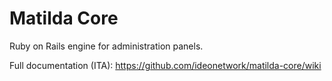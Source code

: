 # Matilda Core

Ruby on Rails engine for administration panels.

Full documentation (ITA): <a href="https://github.com/ideonetwork/matilda-core/wiki">https://github.com/ideonetwork/matilda-core/wiki</a>
